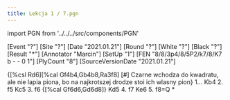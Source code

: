```yaml
---
title: Lekcja 1 / 7.pgn
---
```


import PGN from '../../../src/components/PGN'

<PGN>
﻿[Event "?"]
[Site "?"]
[Date "2021.01.21"]
[Round "?"]
[White "?"]
[Black "?"]
[Result "*"]
[Annotator "Marcin"]
[SetUp "1"]
[FEN "8/8/3p4/8/5P2/k7/8/K7 b - - 0 1"]
[PlyCount "8"]
[SourceVersionDate "2021.01.21"]

{[%csl Rd6][%cal Gf4b4,Gb4b8,Ra3f8] [#] Czarne wchodza do kwadratu, ale nie
lapia piona, bo na najkrotszej drodze stoi ich wlasny pion} 1... Kb4 2. f5 Kc5
3. f6 {[%cal Gf6d6,Gd6d8]} Kd5 4. f7 Ke6 5. f8=Q *


</PGN>
